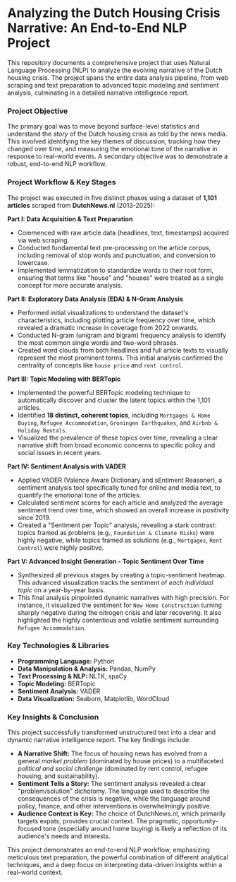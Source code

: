 # Analyzing the Dutch Housing Crisis Narrative: An End-to-End NLP Project

This repository documents a comprehensive project that uses Natural Language Processing (NLP) to analyze the evolving narrative of the Dutch housing crisis. The project spans the entire data analysis pipeline, from web scraping and text preparation to advanced topic modeling and sentiment analysis, culminating in a detailed narrative intelligence report.

### Project Objective
The primary goal was to move beyond surface-level statistics and understand the *story* of the Dutch housing crisis as told by the news media. This involved identifying the key themes of discussion, tracking how they changed over time, and measuring the emotional tone of the narrative in response to real-world events. A secondary objective was to demonstrate a robust, end-to-end NLP workflow.

### Project Workflow & Key Stages
The project was executed in five distinct phases using a dataset of **1,101 articles** scraped from **DutchNews.nl** (2013-2025):

**Part I: Data Acquisition & Text Preparation**

*   Commenced with raw article data (headlines, text, timestamps) acquired via web scraping.
*   Conducted fundamental text pre-processing on the article corpus, including removal of stop words and punctuation, and conversion to lowercase.
*   Implemented lemmatization to standardize words to their root form, ensuring that terms like "house" and "houses" were treated as a single concept for more accurate analysis.

**Part II: Exploratory Data Analysis (EDA) & N-Gram Analysis**

*   Performed initial visualizations to understand the dataset's characteristics, including plotting article frequency over time, which revealed a dramatic increase in coverage from 2022 onwards.
*   Conducted N-gram (unigram and bigram) frequency analysis to identify the most common single words and two-word phrases.
*   Created word clouds from both headlines and full article texts to visually represent the most prominent terms. This initial analysis confirmed the centrality of concepts like `house price` and `rent control`.

**Part III: Topic Modeling with BERTopic**

*   Implemented the powerful BERTopic modeling technique to automatically discover and cluster the latent topics within the 1,101 articles.
*   Identified **18 distinct, coherent topics**, including `Mortgages & Home Buying`, `Refugee Accommodation`, `Groningen Earthquakes`, and `Airbnb & Holiday Rentals`.
*   Visualized the prevalence of these topics over time, revealing a clear narrative shift from broad economic concerns to specific policy and social issues in recent years.

**Part IV: Sentiment Analysis with VADER**

*   Applied VADER (Valence Aware Dictionary and sEntiment Reasoner), a sentiment analysis tool specifically tuned for online and media text, to quantify the emotional tone of the articles.
*   Calculated sentiment scores for each article and analyzed the average sentiment trend over time, which showed an overall increase in positivity since 2019.
*   Created a "Sentiment per Topic" analysis, revealing a stark contrast: topics framed as problems (e.g., `Foundation & Climate Risks`) were highly negative, while topics framed as solutions (e.g., `Mortgages`, `Rent Control`) were highly positive.

**Part V: Advanced Insight Generation - Topic Sentiment Over Time**

*   Synthesized all previous stages by creating a topic-sentiment heatmap. This advanced visualization tracks the sentiment of *each individual topic* on a year-by-year basis.
*   This final analysis pinpointed dynamic narratives with high precision. For instance, it visualized the sentiment for `New Home Construction` turning sharply negative during the nitrogen crisis and later recovering. It also highlighted the highly contentious and volatile sentiment surrounding `Refugee Accommodation`.

### Key Technologies & Libraries
*   **Programming Language:** Python
*   **Data Manipulation & Analysis:** Pandas, NumPy
*   **Text Processing & NLP:** NLTK, spaCy
*   **Topic Modeling:** BERTopic
*   **Sentiment Analysis:** VADER
*   **Data Visualization:** Seaborn, Matplotlib, WordCloud

### Key Insights & Conclusion
This project successfully transformed unstructured text into a clear and dynamic narrative intelligence report. The key findings include:

*   **A Narrative Shift:** The focus of housing news has evolved from a general *market problem* (dominated by house prices) to a multifaceted *political and social challenge* (dominated by rent control, refugee housing, and sustainability).
*   **Sentiment Tells a Story:** The sentiment analysis revealed a clear "problem/solution" dichotomy. The language used to describe the consequences of the crisis is negative, while the language around policy, finance, and other interventions is overwhelmingly positive.
*   **Audience Context is Key:** The choice of DutchNews.nl, which primarily targets expats, provides crucial context. The pragmatic, opportunity-focused tone (especially around home buying) is likely a reflection of its audience's needs and interests.

This project demonstrates an end-to-end NLP workflow, emphasizing meticulous text preparation, the powerful combination of different analytical techniques, and a deep focus on interpreting data-driven insights within a real-world context.
